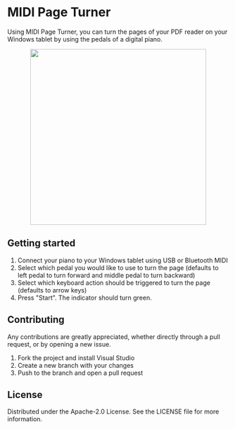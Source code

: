 # MIDI Page Turner

Using MIDI Page Turner, you can turn the pages of your PDF reader on your Windows tablet by using the pedals of a digital piano.
<p align="center">
  <img src="https://i.imgur.com/8KWpmEC.png" width="400px"/>
</p>

## Getting started

1. Connect your piano to your Windows tablet using USB or Bluetooth MIDI
2. Select which pedal you would like to use to turn the page (defaults to left pedal to turn forward and middle pedal to turn backward)
3. Select which keyboard action should be triggered to turn the page (defaults to arrow keys)
4. Press "Start". The indicator should turn green.

## Contributing

Any contributions are greatly appreciated, whether directly through a pull request, or by opening a new issue.

1. Fork the project and install Visual Studio
2. Create a new branch with your changes
3. Push to the branch and open a pull request

## License

Distributed under the Apache-2.0 License. See the LICENSE file for more information.